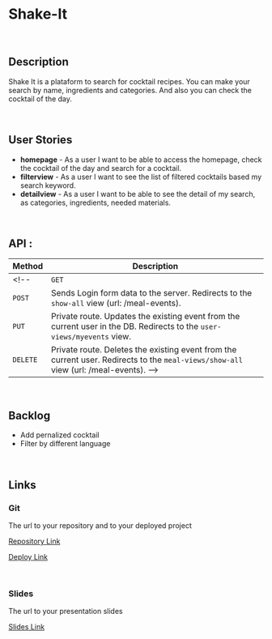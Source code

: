 # Shake-It

<br>


## Description

Shake It is a plataform to search for cocktail recipes. 
You can make your search by name, ingredients and categories. And also you can check the cocktail of the day.

<br>

## User Stories

- **homepage** - As a user I want to be able to access the homepage, check the cocktail of the day and search for a cocktail.
- **filterview** - As a user I want to see the list of filtered cocktails based my search keyword.
- **detailview** - As a user I want to be able to see the detail of my search, as categories, ingredients, needed materials.


<br>



## API :


| **Method** | **Description**|
|---|---|                             
<!-- | `GET`      | Main page route.  Renders home `index` view.        
| `POST`     | Sends Login form data to the server. Redirects to the `show-all` view (url: /meal-events).        
| `PUT`   |  Private route. Updates the existing event from the current user in the DB. Redirects to the `user-views/myevents` view.
| `DELETE`   |  Private route. Deletes the existing event from the current user. Redirects to the `meal-views/show-all` view (url: /meal-events).                                    -->


<br>



## Backlog
- Add pernalized cocktail
- Filter by different language


<br>



## Links


### Git

The url to your repository and to your deployed project

[Repository Link](https://github.com/barbara-carnieri/Shake-It.git)

[Deploy Link]()


<br>


### Slides

The url to your presentation slides

[Slides Link](https://docs.google.com/presentation/d/1VQcplyUKY1oQ4eF-rlm9Gi38xYvVMQAw8kzCDDXvUEA/edit?usp=sharing)